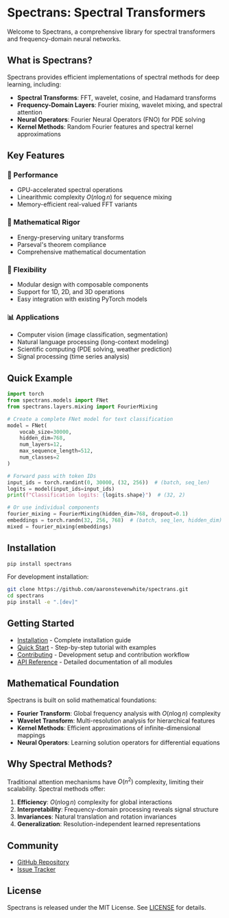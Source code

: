 # Spectrans: Spectral Transformers

Welcome to Spectrans, a comprehensive library for spectral transformers and frequency-domain neural networks.

## What is Spectrans?

Spectrans provides efficient implementations of spectral methods for deep learning, including:

- **Spectral Transforms**: FFT, wavelet, cosine, and Hadamard transforms
- **Frequency-Domain Layers**: Fourier mixing, wavelet mixing, and spectral attention
- **Neural Operators**: Fourier Neural Operators (FNO) for PDE solving
- **Kernel Methods**: Random Fourier features and spectral kernel approximations

## Key Features

### 🚀 Performance
- GPU-accelerated spectral operations
- Linearithmic complexity $O(n \log n)$ for sequence mixing
- Memory-efficient real-valued FFT variants

### 🧮 Mathematical Rigor
- Energy-preserving unitary transforms
- Parseval's theorem compliance
- Comprehensive mathematical documentation

### 🔧 Flexibility
- Modular design with composable components
- Support for 1D, 2D, and 3D operations
- Easy integration with existing PyTorch models

### 📊 Applications
- Computer vision (image classification, segmentation)
- Natural language processing (long-context modeling)
- Scientific computing (PDE solving, weather prediction)
- Signal processing (time series analysis)

## Quick Example

```python
import torch
from spectrans.models import FNet
from spectrans.layers.mixing import FourierMixing

# Create a complete FNet model for text classification
model = FNet(
    vocab_size=30000,
    hidden_dim=768,
    num_layers=12,
    max_sequence_length=512,
    num_classes=2
)

# Forward pass with token IDs
input_ids = torch.randint(0, 30000, (32, 256))  # (batch, seq_len)
logits = model(input_ids=input_ids)
print(f"Classification logits: {logits.shape}")  # (32, 2)

# Or use individual components
fourier_mixing = FourierMixing(hidden_dim=768, dropout=0.1)
embeddings = torch.randn(32, 256, 768)  # (batch, seq_len, hidden_dim)
mixed = fourier_mixing(embeddings)
```

## Installation

```bash
pip install spectrans
```

For development installation:
```bash
git clone https://github.com/aaronstevenwhite/spectrans.git
cd spectrans
pip install -e ".[dev]"
```

## Getting Started

- [Installation](installation.md) - Complete installation guide
- [Quick Start](quickstart.md) - Step-by-step tutorial with examples
- [Contributing](contributing.md) - Development setup and contribution workflow
- [API Reference](api/index.md) - Detailed documentation of all modules

## Mathematical Foundation

Spectrans is built on solid mathematical foundations:

- **Fourier Transform**: Global frequency analysis with $O(n \log n)$ complexity
- **Wavelet Transform**: Multi-resolution analysis for hierarchical features
- **Kernel Methods**: Efficient approximations of infinite-dimensional mappings
- **Neural Operators**: Learning solution operators for differential equations

## Why Spectral Methods?

Traditional attention mechanisms have $O(n^2)$ complexity, limiting their scalability. Spectral methods offer:

1. **Efficiency**: $O(n \log n)$ complexity for global interactions
2. **Interpretability**: Frequency-domain processing reveals signal structure
3. **Invariances**: Natural translation and rotation invariances
4. **Generalization**: Resolution-independent learned representations

## Community

- [GitHub Repository](https://github.com/aaronstevenwhite/spectrans)
- [Issue Tracker](https://github.com/aaronstevenwhite/spectrans/issues)

## License

Spectrans is released under the MIT License. See [LICENSE](https://github.com/aaronstevenwhite/spectrans/blob/main/LICENSE) for details.
